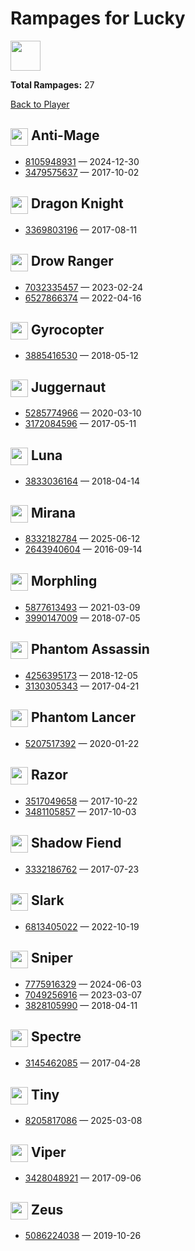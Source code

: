 # Rampages for Lucky
<img src="https://avatars.steamstatic.com/1191c81a57194f64acfcda94f0fd0cb94e92eff7_full.jpg" width="48" height="48"/>

**Total Rampages:** 27

[Back to Player](./README.md)

## <img src="https://cdn.cloudflare.steamstatic.com/apps/dota2/images/dota_react/heroes/antimage.png" width="28" style="vertical-align:middle"/> Anti-Mage

- [8105948931](https://www.opendota.com/matches/8105948931) — 2024-12-30
- [3479575637](https://www.opendota.com/matches/3479575637) — 2017-10-02

## <img src="https://cdn.cloudflare.steamstatic.com/apps/dota2/images/dota_react/heroes/dragon_knight.png" width="28" style="vertical-align:middle"/> Dragon Knight

- [3369803196](https://www.opendota.com/matches/3369803196) — 2017-08-11

## <img src="https://cdn.cloudflare.steamstatic.com/apps/dota2/images/dota_react/heroes/drow_ranger.png" width="28" style="vertical-align:middle"/> Drow Ranger

- [7032335457](https://www.opendota.com/matches/7032335457) — 2023-02-24
- [6527866374](https://www.opendota.com/matches/6527866374) — 2022-04-16

## <img src="https://cdn.cloudflare.steamstatic.com/apps/dota2/images/dota_react/heroes/gyrocopter.png" width="28" style="vertical-align:middle"/> Gyrocopter

- [3885416530](https://www.opendota.com/matches/3885416530) — 2018-05-12

## <img src="https://cdn.cloudflare.steamstatic.com/apps/dota2/images/dota_react/heroes/juggernaut.png" width="28" style="vertical-align:middle"/> Juggernaut

- [5285774966](https://www.opendota.com/matches/5285774966) — 2020-03-10
- [3172084596](https://www.opendota.com/matches/3172084596) — 2017-05-11

## <img src="https://cdn.cloudflare.steamstatic.com/apps/dota2/images/dota_react/heroes/luna.png" width="28" style="vertical-align:middle"/> Luna

- [3833036164](https://www.opendota.com/matches/3833036164) — 2018-04-14

## <img src="https://cdn.cloudflare.steamstatic.com/apps/dota2/images/dota_react/heroes/mirana.png" width="28" style="vertical-align:middle"/> Mirana

- [8332182784](https://www.opendota.com/matches/8332182784) — 2025-06-12
- [2643940604](https://www.opendota.com/matches/2643940604) — 2016-09-14

## <img src="https://cdn.cloudflare.steamstatic.com/apps/dota2/images/dota_react/heroes/morphling.png" width="28" style="vertical-align:middle"/> Morphling

- [5877613493](https://www.opendota.com/matches/5877613493) — 2021-03-09
- [3990147009](https://www.opendota.com/matches/3990147009) — 2018-07-05

## <img src="https://cdn.cloudflare.steamstatic.com/apps/dota2/images/dota_react/heroes/phantom_assassin.png" width="28" style="vertical-align:middle"/> Phantom Assassin

- [4256395173](https://www.opendota.com/matches/4256395173) — 2018-12-05
- [3130305343](https://www.opendota.com/matches/3130305343) — 2017-04-21

## <img src="https://cdn.cloudflare.steamstatic.com/apps/dota2/images/dota_react/heroes/phantom_lancer.png" width="28" style="vertical-align:middle"/> Phantom Lancer

- [5207517392](https://www.opendota.com/matches/5207517392) — 2020-01-22

## <img src="https://cdn.cloudflare.steamstatic.com/apps/dota2/images/dota_react/heroes/razor.png" width="28" style="vertical-align:middle"/> Razor

- [3517049658](https://www.opendota.com/matches/3517049658) — 2017-10-22
- [3481105857](https://www.opendota.com/matches/3481105857) — 2017-10-03

## <img src="https://cdn.cloudflare.steamstatic.com/apps/dota2/images/dota_react/heroes/nevermore.png" width="28" style="vertical-align:middle"/> Shadow Fiend

- [3332186762](https://www.opendota.com/matches/3332186762) — 2017-07-23

## <img src="https://cdn.cloudflare.steamstatic.com/apps/dota2/images/dota_react/heroes/slark.png" width="28" style="vertical-align:middle"/> Slark

- [6813405022](https://www.opendota.com/matches/6813405022) — 2022-10-19

## <img src="https://cdn.cloudflare.steamstatic.com/apps/dota2/images/dota_react/heroes/sniper.png" width="28" style="vertical-align:middle"/> Sniper

- [7775916329](https://www.opendota.com/matches/7775916329) — 2024-06-03
- [7049256916](https://www.opendota.com/matches/7049256916) — 2023-03-07
- [3828105990](https://www.opendota.com/matches/3828105990) — 2018-04-11

## <img src="https://cdn.cloudflare.steamstatic.com/apps/dota2/images/dota_react/heroes/spectre.png" width="28" style="vertical-align:middle"/> Spectre

- [3145462085](https://www.opendota.com/matches/3145462085) — 2017-04-28

## <img src="https://cdn.cloudflare.steamstatic.com/apps/dota2/images/dota_react/heroes/tiny.png" width="28" style="vertical-align:middle"/> Tiny

- [8205817086](https://www.opendota.com/matches/8205817086) — 2025-03-08

## <img src="https://cdn.cloudflare.steamstatic.com/apps/dota2/images/dota_react/heroes/viper.png" width="28" style="vertical-align:middle"/> Viper

- [3428048921](https://www.opendota.com/matches/3428048921) — 2017-09-06

## <img src="https://cdn.cloudflare.steamstatic.com/apps/dota2/images/dota_react/heroes/zuus.png" width="28" style="vertical-align:middle"/> Zeus

- [5086224038](https://www.opendota.com/matches/5086224038) — 2019-10-26

